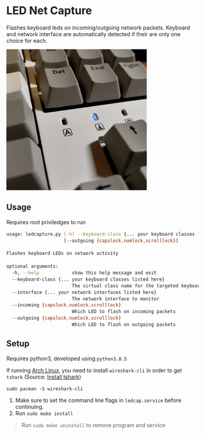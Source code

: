 # LED Net Capture

Flashes keyboard leds on incoming/outgoing network packets. Keyboard and network interface are automatically detected if their are only one choice for each.

![demo](demo.gif)

## Usage

Requires root priviledges to run

```bash
usage: ledcapture.py [-h] --keyboard-class {... your keyboard classes listed here} --interface {... your network interfaces listed here} [--incoming {capslock,numlock,scrolllock}]
                     [--outgoing {capslock,numlock,scrolllock}]

Flashes keyboard LEDs on network activity

optional arguments:
  -h, --help            show this help message and exit
  --keyboard-class {... your keyboard classes listed here}
                        The virtual class name for the targeted keyboard
  --interface {... your network interfaces listed here}
                        The network interface to monitor
  --incoming {capslock,numlock,scrolllock}
                        Which LED to flash on incoming packets
  --outgoing {capslock,numlock,scrolllock}
                        Which LED to flash on outgoing packets
```

## Setup

Requires python3, developed using `python3.8.5`

If running [Arch Linux](https://archlinux.org/), you need to install `wireshark-cli` in order to get `tshark` (Source: [Install tshark](https://tshark.dev/setup/install/))

```
sudo pacman -S wireshark-cli
``` 

1. Make sure to set the command line flags in `ledcap.service` before continuing.
2. Run `sudo make install`

> Run `sudo make uninstall` to remove program and service
